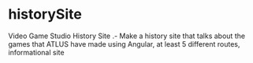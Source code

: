 # historySite
Video Game Studio History Site .- Make a history site that talks about the games that ATLUS have made using Angular, at least 5 different routes, informational site

